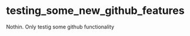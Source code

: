 testing_some_new_github_features
================================

Nothin. Only testig some github functionality
